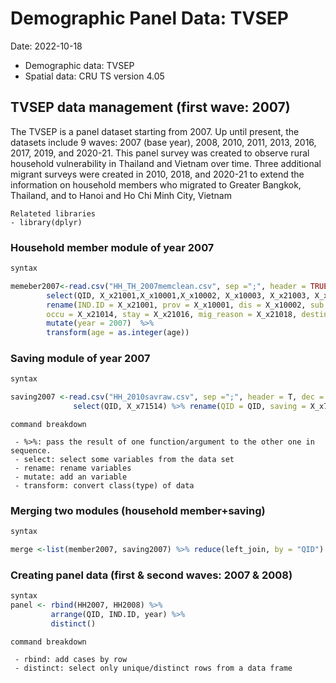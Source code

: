 # Demographic Panel Data: TVSEP
Date: 2022-10-18
- Demographic data: TVSEP
- Spatial data: CRU TS version 4.05

## TVSEP data management (first wave: 2007)

The TVSEP is a panel dataset starting from 2007. Up until present, the datasets include 9 waves: 2007 (base year), 2008, 2010, 2011, 2013, 2016, 2017, 2019, and 2020-21. This panel survey was created to observe rural household vulnerability in Thailand and Vietnam over time. Three additional migrant surveys were created in 2010, 2018, and 2020-21 to extend the information on household members who migrated to Greater Bangkok, Thailand, and to Hanoi and Ho Chi Minh City, Vietnam

```
Relateted libraries
- library(dplyr)
```

### Household member module of year 2007

``` r 
syntax

memeber2007<-read.csv("HH_TH_2007memclean.csv", sep =";", header = TRUE, dec = ",", na.strings = "NA") %>%
        select(QID, X_x21001,X_x10001,X_x10002, X_x10003, X_x21003, X_x21004, X_x21014, X_x21016, X_x21018, X_x21019) %>%
        rename(IND.ID = X_x21001, prov = X_x10001, dis = X_x10002, sub.dis = X_x10003, gender = X_x21003, age = X_x21004,
        occu = X_x21014, stay = X_x21016, mig_reason = X_x21018, destination = X_x21019) %>%
        mutate(year = 2007)  %>%
        transform(age = as.integer(age))

```

### Saving module of year 2007

``` r
syntax

saving2007 <-read.csv("HH_2010savraw.csv", sep =";", header = T, dec = ",", na.strings = "NA") %>%
              select(QID, X_x71514) %>% rename(QID = QID, saving = X_x71514) 
```

```
command breakdown

 - %>%: pass the result of one function/argument to the other one in sequence.
 - select: select some variables from the data set
 - rename: rename variables
 - mutate: add an variable
 - transform: convert class(type) of data

```

### Merging two modules (household member+saving)

``` r
syntax

merge <-list(member2007, saving2007) %>% reduce(left_join, by = "QID")

```

### Creating panel data (first & second waves: 2007 & 2008)

``` r 
syntax
panel <- rbind(HH2007, HH2008) %>%
         arrange(QID, IND.ID, year) %>%
         distinct()
```

```
command breakdown

 - rbind: add cases by row
 - distinct: select only unique/distinct rows from a data frame
```


